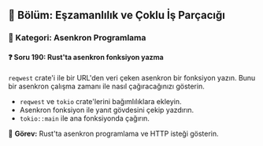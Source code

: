 ## 📘 Bölüm: Eşzamanlılık ve Çoklu İş Parçacığı  
### 🔹 Kategori: Asenkron Programlama  
#### ❓ Soru 190: Rust'ta asenkron fonksiyon yazma

`reqwest` crate'i ile bir URL'den veri çeken asenkron bir fonksiyon yazın. Bunu bir asenkron çalışma zamanı ile nasıl çağıracağınızı gösterin.

- `reqwest` ve `tokio` crate'lerini bağımlılıklara ekleyin.
- Asenkron fonksiyon ile yanıt gövdesini çekip yazdırın.
- `tokio::main` ile ana fonksiyonda çağırın.

🔧 **Görev:** Rust'ta asenkron programlama ve HTTP isteği gösterin.
